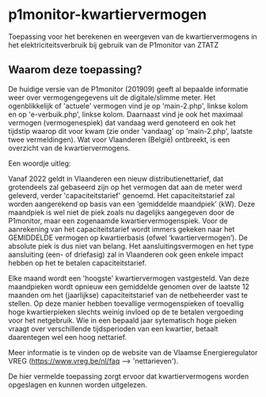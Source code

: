 # p1monitor-kwartiervermogen
Toepassing voor het berekenen en weergeven van de kwartiervermogens in het elektriciteitsverbruik bij gebruik van de P1monitor van ZTATZ

## Waarom deze toepassing?

De huidige versie van de P1monitor (201909) geeft al bepaalde informatie weer over vermogengegevens uit de digitale/slimme meter.
Het ogenblikkelijk of 'actuele' vermogen vind je op 'main-2.php', linkse kolom en op 'e-verbuik.php', linkse kolom.
Daarnaast vind je ook het maximaal vermogen (vermogenespiek) dat vandaag werd genoteerd en ook het tijdstip waarop dit voor kwam (zie onder 'vandaag' op 'main-2.php', laatste twee vermeldingen).
Wat voor Vlaanderen (België) ontbreekt, is een overzicht van de kwartiervermogens.

Een woordje uitleg:

Vanaf 2022 geldt in Vlaanderen een nieuw distributienettarief, dat grotendeels zal gebaseerd zijn op het vermogen dat aan de meter werd geleverd, verder 'capaciteitstarief' genoemd. Het capaciteitstarief zal worden aangerekend op basis van een ‘gemiddelde maandpiek’ (kW). Deze maandpiek is wel niet de piek zoals nu dagelijks aangegeven door de P1monitor, maar een zogenaamde kwartiervermogenspiek. Voor de aanrekening van het capaciteitstarief wordt immers gekeken naar het GEMIDDELDE vermogen op kwartierbasis (ofwel ‘kwartiervermogen’). De absolute piek is dus niet van belang. Het aansluitingsvermogen en het type aansluiting (een- of driefasig) zal in Vlaanderen ook geen enkele impact hebben op het te betalen capaciteitstarief.

Elke maand wordt een 'hoogste' kwartiervermogen vastgesteld. Van deze maandpieken wordt opnieuw een gemiddelde genomen over de laatste 12 maanden om het (jaarlijkse) capaciteitstarief van de netbeheerder vast te stellen. Op deze manier hebben toevallige vermogenspieken of toevallig hoge kwartierpieken slechts weinig invloed op de te betalen vergoeding voor het netgebruik. Wie in een bepaald jaar sytematisch hoge pieken vraagt over verschillende tijdsperioden van een kwartier, betaalt daarentegen wel een hoog nettarief.

Meer informatie is te vinden op de website van de Vlaamse Energieregulator VREG (https://www.vreg.be/nl/faq --> 'nettarieven').

De hier vermelde toepassing zorgt ervoor dat kwartiervermogens worden opgeslagen en kunnen worden uitgelezen.
